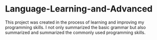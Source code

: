 # Language-Learning-and-Advanced
This project was created in the process of learning and improving my programming skills. I not only summarized the basic grammar but also summarized and summarized the commonly used programming skills.
